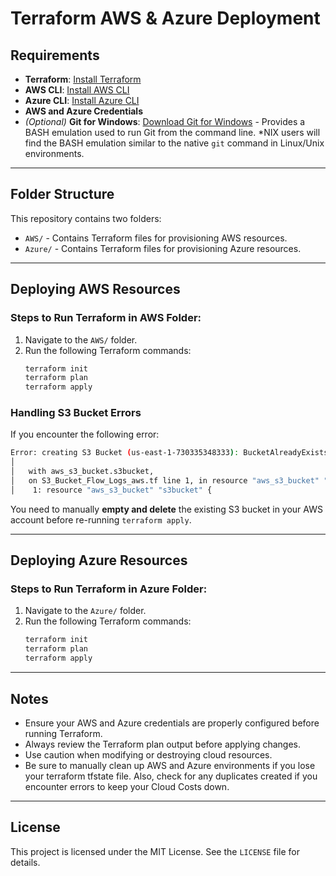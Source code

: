 # Terraform AWS & Azure Deployment

## Requirements
- **Terraform**: [Install Terraform](https://developer.hashicorp.com/terraform/tutorials/aws-get-started/install-cli)
- **AWS CLI**: [Install AWS CLI](https://docs.aws.amazon.com/cli/latest/userguide/getting-started-install.html)
- **Azure CLI**: [Install Azure CLI](https://learn.microsoft.com/en-us/cli/azure/)
- **AWS and Azure Credentials**
- *(Optional)* **Git for Windows**: [Download Git for Windows](https://gitforwindows.org/) - Provides a BASH emulation used to run Git from the command line. *NIX users will find the BASH emulation similar to the native `git` command in Linux/Unix environments.

---

## Folder Structure
This repository contains two folders:
- `AWS/` - Contains Terraform files for provisioning AWS resources.
- `Azure/` - Contains Terraform files for provisioning Azure resources.

---

## Deploying AWS Resources
### Steps to Run Terraform in AWS Folder:
1. Navigate to the `AWS/` folder.
2. Run the following Terraform commands:
   ```sh
   terraform init
   terraform plan
   terraform apply
   ```

### Handling S3 Bucket Errors
If you encounter the following error:
```sh
Error: creating S3 Bucket (us-east-1-730335348333): BucketAlreadyExists
│
│   with aws_s3_bucket.s3bucket,
│   on S3_Bucket_Flow_Logs_aws.tf line 1, in resource "aws_s3_bucket" "s3bucket":
│    1: resource "aws_s3_bucket" "s3bucket" {
```
You need to manually **empty and delete** the existing S3 bucket in your AWS account before re-running `terraform apply`.

---

## Deploying Azure Resources
### Steps to Run Terraform in Azure Folder:
1. Navigate to the `Azure/` folder.
2. Run the following Terraform commands:
   ```sh
   terraform init
   terraform plan
   terraform apply
   ```

---

## Notes
- Ensure your AWS and Azure credentials are properly configured before running Terraform.
- Always review the Terraform plan output before applying changes.
- Use caution when modifying or destroying cloud resources.
- Be sure to manually clean up AWS and Azure environments if you lose your terraform tfstate file. Also, check for any duplicates created if you encounter errors to keep your Cloud Costs down.

---

## License
This project is licensed under the MIT License. See the `LICENSE` file for details.
